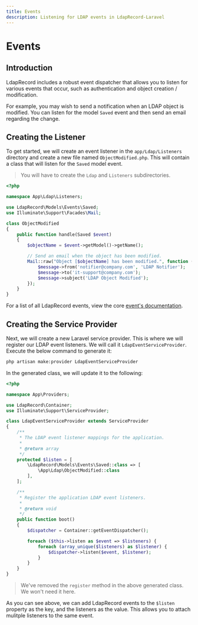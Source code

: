 ```yaml
---
title: Events
description: Listening for LDAP events in LdapRecord-Laravel
---
```


# Events

## Introduction

LdapRecord includes a robust event dispatcher that allows you to listen for various
events that occur, such as authentication and object creation / modification.

For example, you may wish to send a notification when an LDAP object is modified.
You can listen for the model `Saved` event and then send an email regarding the change.

## Creating the Listener

To get started, we will create an event listener in the `app/Ldap/Listeners`
directory and create a new file named `ObjectModified.php`. This will
contain a class that will listen for the `Saved` model event.

> You will have to create the `Ldap` and `Listeners` subdirectories.

```php
<?php

namespace App\Ldap\Listeners;

use LdapRecord\Models\Events\Saved;
use Illuminate\Support\Facades\Mail;

class ObjectModified
{
    public function handle(Saved $event)
    {
        $objectName = $event->getModel()->getName();

        // Send an email when the object has been modified.
        Mail::raw("Object [$objectName] has been modified.", function ($message) {
            $message->from('notifier@company.com', 'LDAP Notifier');
            $message->to('it-support@company.com');
            $message->subject('LDAP Object Modified');
        });
    }
}
```

For a list of all LdapRecord events, view the core [event's documentation](/docs/core/v3/events#list-of-events).

## Creating the Service Provider

Next, we will create a new Laravel service provider. This is where we will register our LDAP event
listeners. We will call it `LdapEventServiceProvider`. Execute the below command to generate it:

```bash
php artisan make:provider LdapEventServiceProvider
```

In the generated class, we will update it to the following:

```php
<?php

namespace App\Providers;

use LdapRecord\Container;
use Illuminate\Support\ServiceProvider;

class LdapEventServiceProvider extends ServiceProvider
{
    /**
     * The LDAP event listener mappings for the application.
     *
     * @return array
     */
    protected $listen = [
        \LdapRecord\Models\Events\Saved::class => [
            \App\Ldap\ObjectModified::class
        ],
    ];

    /**
     * Register the application LDAP event listeners.
     *
     * @return void
     */
    public function boot()
    {
        $dispatcher = Container::getEventDispatcher();

        foreach ($this->listen as $event => $listeners) {
            foreach (array_unique($listeners) as $listener) {
                $dispatcher->listen($event, $listener);
            }
        }
    }
}
```

> We've removed the `register` method in the above generated class. We won't need it here.

As you can see above, we can add LdapRecord events to the `$listen` property as the key, and
the listeners as the value. This allows you to attach mulitple listeners to the same event.
